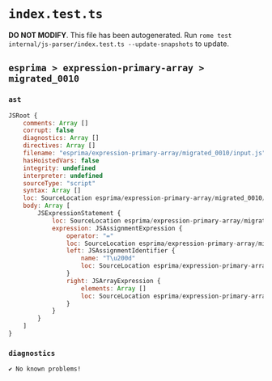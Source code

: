 # `index.test.ts`

**DO NOT MODIFY**. This file has been autogenerated. Run `rome test internal/js-parser/index.test.ts --update-snapshots` to update.

## `esprima > expression-primary-array > migrated_0010`

### `ast`

```javascript
JSRoot {
	comments: Array []
	corrupt: false
	diagnostics: Array []
	directives: Array []
	filename: "esprima/expression-primary-array/migrated_0010/input.js"
	hasHoistedVars: false
	integrity: undefined
	interpreter: undefined
	sourceType: "script"
	syntax: Array []
	loc: SourceLocation esprima/expression-primary-array/migrated_0010/input.js 1:0-2:0
	body: Array [
		JSExpressionStatement {
			loc: SourceLocation esprima/expression-primary-array/migrated_0010/input.js 1:0-1:12
			expression: JSAssignmentExpression {
				operator: "="
				loc: SourceLocation esprima/expression-primary-array/migrated_0010/input.js 1:0-1:12
				left: JSAssignmentIdentifier {
					name: "T\u200d"
					loc: SourceLocation esprima/expression-primary-array/migrated_0010/input.js 1:0-1:7 (T‍)
				}
				right: JSArrayExpression {
					elements: Array []
					loc: SourceLocation esprima/expression-primary-array/migrated_0010/input.js 1:10-1:12
				}
			}
		}
	]
}
```

### `diagnostics`

```
✔ No known problems!

```
